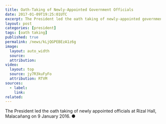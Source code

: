 ```yaml
---
title: Oath-Taking of Newly-Appointed Government Officials
date: 2017-01-09T19:25:01UTC
excerpt: The President led the oath taking of newly-appointed government officials at Rizal Hall, Malacañang on 9 January 2016.
layout: post
categories: [president]
tags: [oath taking]
published: true
permalink: /news/kLjQGPEBEzA1z6g
image:
  layout: auto_width
  source: 
  attribution: 
video:
  layout: top
  source: jy7R3kuFyFo
  attribution: RTVM
sources:
  - label:
    link:
related:
---
```


The President led the oath taking of newly appointed officials at Rizal Hall, Malacañang on 9 January 2016.
&#x25cf;
